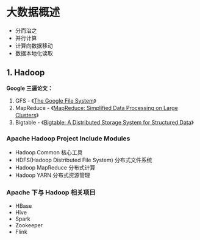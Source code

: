 # 大数据概述

* 分而治之
* 并行计算
* 计算向数据移动
* 数据本地化读取

## 1. Hadoop

**Google 三遍论文：**

1. GFS - 《[The Google File System](gfs.pdf)》
2. MapReduce - 《[MapReduce: Simplified Data Processing on Large Clusters](mapreduce.pdf)》
3. Bigtable - 《[Bigtable: A Distributed Storage System for Structured Data](bigtable.pdf)》

### Apache Hadoop Project Include Modules

* Hadoop Common 核心工具
* HDFS(Hadoop Distributed File System) 分布式文件系统
* Hadoop MapReduce 分布式计算
* Hadoop YARN 分布式资源管理

### Apache 下与 Hadoop 相关项目

* HBase
* Hive
* Spark
* Zookeeper
* Flink